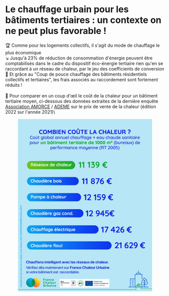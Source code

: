 # Le chauffage urbain pour les bâtiments tertiaires : un contexte on ne peut plus favorable !

🏆 Comme pour les logements collectifs, il s'agit du mode de chauffage le plus économique\
↘ Jusqu'à 23% de réduction de consommation d'énergie peuvent être comptabilisés dans le cadre du dispositif éco-énergie tertiaire rien qu'en se raccordant à un réseau de chaleur, par le jeu des coefficients de conversion\
💸 Et grâce au "Coup de pouce chauffage des bâtiments résidentiels collectifs et tertiaires", les frais associés au raccordement sont fortement réduits !\
\
🔎 Pour comparer en un coup d'œil le coût de la chaleur pour un bâtiment tertiaire moyen, ci-dessous des données extraites de la dernière enquête [Association AMORCE](https://www.linkedin.com/company/association-amorce/) / [ADEME](https://www.linkedin.com/company/ademe/) sur le prix de vente de la chaleur (édition 2022 sur l'année 2021)\


<figure><img src=".gitbook/assets/image (1).png" alt=""><figcaption></figcaption></figure>

